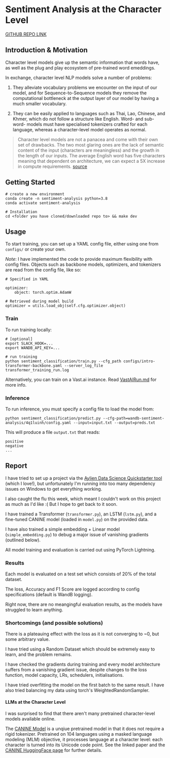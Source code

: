 # Sentiment Analysis at the Character Level

[GITHUB REPO LINK](https://github.com/jackboyla/sentiment-analysis)

## Introduction & Motivation
Character level models give up the semantic information that words have, as well as the plug and play ecosystem of pre-trained word emeddings. 

In exchange, character level NLP models solve a number of problems:

1. They alleviate vocabulary problems we encounter on the input of our model, and for Sequence-to-Sequence models they remove the computational bottleneck at the output layer of our model by having a much smaller vocabulary.

2. They can be easily applied to languages such as Thai, Lao, Chinese, and Khmer, which do not follow a structure like English. Word- and sub-word- models must have specialised tokenizers crafted for each language, whereas a character-level model operates as normal.


> Character level models are not a panacea and come with their own set of drawbacks. The two most glaring ones are the lack of semantic content of the input (characters are meaningless) and the growth in the length of our inputs. The average English word has five characters meaning that dependent on architecture, we can expect a 5X increase in compute requirements. [source](https://www.lighttag.io/blog/character-level-NLP/)


## Getting Started
```
# create a new environment
conda create -n sentiment-analysis python=3.8
conda activate sentiment-analysis

# Installation 
cd <folder you have cloned/downloaded repo to> && make dev
```

## Usage
To start training, you can set up a YAML config file, either using one from `configs/` or create your own.

*Note*: I have implemented the code to provide maximum flexibility with config files. Objects such as backbone models, optimizers, and tokenizers are read from the config file, like so:
```
# Specified in YAML

optimizer:
    object: torch.optim.AdamW

# Retrieved during model build
optimizer = utils.load_obj(self.cfg.optimizer.object)
```

### Train

To run training locally:
```
# [optional]
export SLACK_HOOK=...
export WANDB_API_KEY=...

# run training
python sentiment_classification/train.py --cfg_path configs/intro-transformer-backbone.yaml --server_log_file transformer_training_run.log
```

Alternatively, you can train on a Vast.ai instance. Read [VastAIRun.md](VstAIRun.md) for more info.

### Inference

To run inference, you must specify a config file to load the model from:

```
python sentiment_classification/predict.py --cfg-path=wandb-sentiment-analysis/4q1luinh/config.yaml --input=input.txt --output=preds.txt
```

This will produce a file `output.txt` that reads:

```
positive
negative
...
```


## Report

I have tried to set up a project via the [Aylien Data Science Quickstarter tool](https://github.com/AYLIEN/datascience-project-quickstarter) (which I love!), but unfortunately I'm running into too many dependency issues on Windows to get everything working. 

I also caught the flu this week, which meant I couldn't work on this project as much as I'd like :( But I hope to get back to it soon.

I have trained a Transformer (`transformer.py`), an LSTM (`lstm.py`), and a fine-tuned CANINE model (loaded in `model.py`) on the provided data. 

I have also trained a simple embedding + Linear model (`simple_embedding.py`) to debug a major issue of vanishing gradients (outlined below).

All model training and evaluation is carried out using PyTorch Lightning.


### Results

Each model is evaluated on a test set which consists of 20% of the total dataset.

The loss, Accuracy and F1 Score are logged according to config specifications (default is WandB logging).

Right now, there are no meangingful evaluation results, as the models have struggled to learn anything.


### Shortcomings (and possible solutions)

There is a plateauing effect with the loss as it is not converging to ~0, but some arbitrary value. 

I have tried using a Random Dataset which should be extremely easy to learn, and the problem remains.

I have checked the gradients during training and every model architecture suffers from a vanishing gradient issue, despite changes to the loss function, model capacity, LRs, schedulers, initialisations.

I have tried overfitting the model on the first batch to the same result. I have also tried balancing my data using torch's WeightedRandomSampler.



#### LLMs at the Character Level

I was surprised to find that there aren't many pretrained character-level models available online.

The [CANINE Model](https://arxiv.org/abs/2103.06874) is a unqiue pretrained model in that it does not require a rigid tokenizer. Pretrained on 104 languages using a masked language modeling (MLM) objective, it processes language at a character level: each character is turned into its Unicode code point. See the linked paper and the [CANINE HuggingFace page](https://huggingface.co/google/canine-c) for further details.